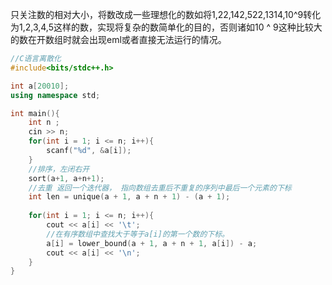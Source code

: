 只关注数的相对大小，将数改成一些理想化的数如将1,22,142,522,1314,10^9转化为1,2,3,4,5这样的数，实现将复杂的数简单化的目的，否则诸如10 ^ 9这种比较大的数在开数组时就会出现eml或者直接无法运行的情况。
```c++
//C语言离散化
#include<bits/stdc++.h>

int a[20010];
using namespace std;

int main(){
	int n ;
	cin >> n;
	for(int i = 1; i <= n; i++){
		scanf("%d", &a[i]);
	}
	//排序，左闭右开 
	sort(a+1, a+n+1);
	//去重 返回一个迭代器， 指向数组去重后不重复的序列中最后一个元素的下标
	int len = unique(a + 1, a + n + 1) - (a + 1);
	
	for(int i = 1; i <= n; i++){
		cout << a[i] << '\t';
		//在有序数组中查找大于等于a[i]的第一个数的下标。 
		a[i] = lower_bound(a + 1, a + n + 1, a[i]) - a;
		cout << a[i] << '\n';
	} 
}
```


<!--stackedit_data:
eyJoaXN0b3J5IjpbMzUyODg2NTAyLC0xOTg2MDU4NzY2XX0=
-->